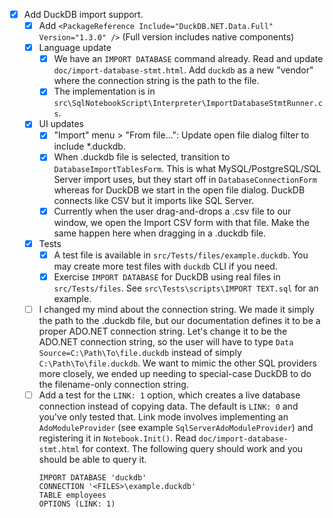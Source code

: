 - [x] Add DuckDB import support.
    - [x] Add `<PackageReference Include="DuckDB.NET.Data.Full" Version="1.3.0" />` (Full version includes native components)
    - [x] Language update
        - [x] We have an `IMPORT DATABASE` command already. Read and update `doc/import-database-stmt.html`. Add `duckdb` as a new "vendor" where the connection string is the path to the file.
        - [x] The implementation is in `src\SqlNotebookScript\Interpreter\ImportDatabaseStmtRunner.cs`.
    - [x] UI updates
        - [x] "Import" menu > "From file...": Update open file dialog filter to include *.duckdb.
        - [x] When .duckdb file is selected, transition to `DatabaseImportTablesForm`. This is what MySQL/PostgreSQL/SQL Server import uses, but they start off in `DatabaseConnectionForm` whereas for DuckDB we start in the open file dialog. DuckDB connects like CSV but it imports like SQL Server.
        - [x] Currently when the user drag-and-drops a .csv file to our window, we open the Import CSV form with that file. Make the same happen here when dragging in a .duckdb file.
    - [x] Tests
        - [x] A test file is available in `src/Tests/files/example.duckdb`. You may create more test files with `duckdb` CLI if you need.
        - [x] Exercise `IMPORT DATABASE` for DuckDB using real files in `src/Tests/files`. See `src\Tests\scripts\IMPORT TEXT.sql` for an example.
    - [ ] I changed my mind about the connection string. We made it simply the path to the .duckdb file, but our documentation defines it to be a proper ADO.NET connection string. Let's change it to be the ADO.NET connection string, so the user will have to type `Data Source=C:\Path\To\file.duckdb` instead of simply `C:\Path\To\file.duckdb`. We want to mimic the other SQL providers more closely, we ended up needing to special-case DuckDB to do the filename-only connection string.
    - [ ] Add a test for the `LINK: 1` option, which creates a live database connection instead of copying data. The default is `LINK: 0` and you've only tested that. Link mode involves implementing an `AdoModuleProvider` (see example `SqlServerAdoModuleProvider`) and registering it in `Notebook.Init()`. Read `doc/import-database-stmt.html` for context. The following query should work and you should be able to query it.
        ```
        IMPORT DATABASE 'duckdb'
        CONNECTION '<FILES>\example.duckdb'
        TABLE employees
        OPTIONS (LINK: 1)
        ```
